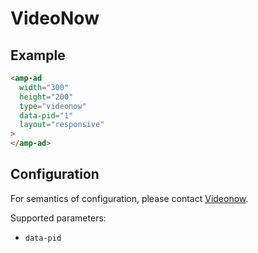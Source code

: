 <!---
Copyright 2015 The AMP HTML Authors. All Rights Reserved.

Licensed under the Apache License, Version 2.0 (the "License");
you may not use this file except in compliance with the License.
You may obtain a copy of the License at

      http://www.apache.org/licenses/LICENSE-2.0

Unless required by applicable law or agreed to in writing, software
distributed under the License is distributed on an "AS-IS" BASIS,
WITHOUT WARRANTIES OR CONDITIONS OF ANY KIND, either express or implied.
See the License for the specific language governing permissions and
limitations under the License.
-->

# VideoNow

## Example

```html
<amp-ad
  width="300"
  height="200"
  type="videonow"
  data-pid="1"
  layout="responsive"
>
</amp-ad>
```

## Configuration

For semantics of configuration, please contact [Videonow](http://videonow.ru/html/advertisers/).

Supported parameters:

- `data-pid`
